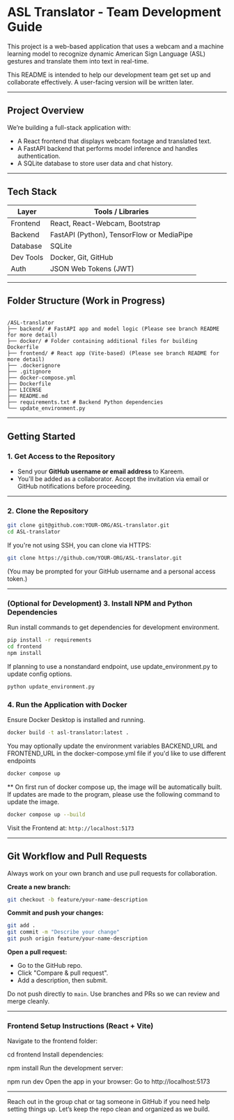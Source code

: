 
# ASL Translator - Team Development Guide

This project is a web-based application that uses a webcam and a machine learning model to recognize dynamic American Sign Language (ASL) gestures and translate them into text in real-time.

This README is intended to help our development team get set up and collaborate effectively. A user-facing version will be written later.

---

## Project Overview

We’re building a full-stack application with:

- A React frontend that displays webcam footage and translated text.
- A FastAPI backend that performs model inference and handles authentication.
- A SQLite database to store user data and chat history.

---

## Tech Stack

| Layer       | Tools / Libraries                        |
|-------------|------------------------------------------|
| Frontend    | React, React-Webcam, Bootstrap           |
| Backend     | FastAPI (Python), TensorFlow or MediaPipe|
| Database    | SQLite                                   |
| Dev Tools   | Docker, Git, GitHub                      |
| Auth        | JSON Web Tokens (JWT)                    |

---

## Folder Structure (Work in Progress)

```

/ASL-translator
├── backend/ # FastAPI app and model logic (Please see branch README for more detail)
├── docker/ # Folder containing additional files for building Dockerfile
├── frontend/ # React app (Vite-based) (Please see branch README for more detail)
├── .dockerignore
├── .gitignore
├── docker-compose.yml
├── Dockerfile
├── LICENSE
├── README.md
├── requirements.txt # Backend Python dependencies
└── update_environment.py

````

---

## Getting Started

### 1. Get Access to the Repository

- Send your **GitHub username or email address** to Kareem.
- You'll be added as a collaborator. Accept the invitation via email or GitHub notifications before proceeding.

---

### 2. Clone the Repository

```bash
git clone git@github.com:YOUR-ORG/ASL-translator.git
cd ASL-translator
```

If you're not using SSH, you can clone via HTTPS:

```bash
git clone https://github.com/YOUR-ORG/ASL-translator.git
```

(You may be prompted for your GitHub username and a personal access token.)

---

### (Optional for Development) 3. Install NPM and Python Dependencies

Run install commands to get dependencies for development environment.

```bash
pip install -r requirements
cd frontend
npm install
```

If planning to use a nonstandard endpoint, use update_environment.py to update config options.
```bash
python update_environment.py
```

### 4. Run the Application with Docker

Ensure Docker Desktop is installed and running.

```bash
docker build -t asl-translator:latest .
```

You may optionally update the environment variables BACKEND_URL and
FRONTEND_URL in the docker-compose.yml file if you'd like to use different endpoints

```bash
docker compose up
```

** On first run of docker compose up, the image will be automatically built. If updates are made to the program, please use the following command to update the image.
```bash
docker compose up --build
```

Visit the Frontend at: `http://localhost:5173`

---

## Git Workflow and Pull Requests

Always work on your own branch and use pull requests for collaboration.

**Create a new branch:**

```bash
git checkout -b feature/your-name-description
```

**Commit and push your changes:**

```bash
git add .
git commit -m "Describe your change"
git push origin feature/your-name-description
```

**Open a pull request:**

* Go to the GitHub repo.
* Click "Compare & pull request".
* Add a description, then submit.

Do not push directly to `main`. Use branches and PRs so we can review and merge cleanly.

---

### Frontend Setup Instructions (React + Vite)
Navigate to the frontend folder:

cd frontend
Install dependencies:

npm install
Run the development server:

npm run dev
Open the app in your browser:
Go to http://localhost:5173

---

Reach out in the group chat or tag someone in GitHub if you need help setting things up. Let’s keep the repo clean and organized as we build.

```